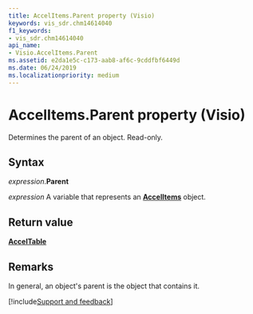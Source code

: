 ```yaml
---
title: AccelItems.Parent property (Visio)
keywords: vis_sdr.chm14614040
f1_keywords:
- vis_sdr.chm14614040
api_name:
- Visio.AccelItems.Parent
ms.assetid: e2da1e5c-c173-aab8-af6c-9cddfbf6449d
ms.date: 06/24/2019
ms.localizationpriority: medium
---
```



# AccelItems.Parent property (Visio)

Determines the parent of an object. Read-only.


## Syntax

_expression_.**Parent**

_expression_ A variable that represents an **[AccelItems](Visio.AccelItems.md)** object.


## Return value

**[AccelTable](Visio.AccelTable.md)**


## Remarks

In general, an object's parent is the object that contains it.



[!include[Support and feedback](~/includes/feedback-boilerplate.md)]